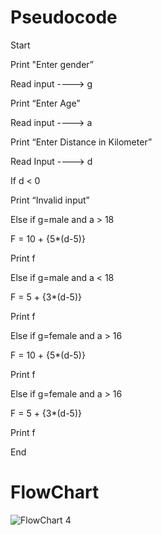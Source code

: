 # Pseudocode

Start

Print "Enter gender”

Read input ----> g

Print “Enter Age”

Read input ----> a

Print “Enter Distance in Kilometer”

Read Input ----> d

If d < 0

Print “Invalid input”

Else if g=male and a > 18

F = 10 + {5*(d-5)}

Print f

Else if g=male and a < 18

F = 5 + {3*(d-5)}

Print f

Else if g=female and a > 16

F = 10 + {5*(d-5)}

Print f

Else if g=female and a > 16

F = 5 + {3*(d-5)}

Print f

End

# FlowChart

![FlowChart 4](https://user-images.githubusercontent.com/117455989/209166810-a11cf29c-2fd7-4d69-9593-d33178f715ee.jpeg)
